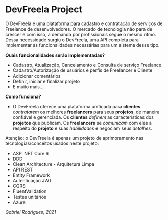 # DevFreela Project

O DevFreela é uma plataforma para cadastro e contratação de serviços de Freelance de desenvolvedores. O mercado de tecnologia não para de crescer e com isso, a demanda por profissionais segue o mesmo ritmo. Dessa necessidade surgiu o DevFreela, uma API completa para implementar as funcionalidades necessárias para um sistema desse tipo.


**Quais funcionalidades serão implementadas?**

 - Cadastro, Atualização, Cancelamento e Consulta de serviço Freelance
 - Cadastro/Autorização de usuários e perfis de Freelancer e Cliente
 - Adicionar comentários 
 - Definir, iniciar e finalizar projeto
 - E muito mais...

**Como funciona?**

 - O DevFreela oferece uma plataforma unificada para **clientes** *contratarem* os melhores **freelancers** para seus **projetos**, de maneira confiável e gerenciada. Os **clientes** *definem* as características dos **projetos** que publicam. Os **freelancers** se *comunicam* com eles a respeito do **projeto** e suas *habilidades* e negociam seus *detalhes*.

Atenção: o DevFreela é apenas um projeto de aprimoramento nas tecnologias/conceitos usados neste projeto:

 - ASP. NET Core 6
 - DDD
 - Clean Architecture - Arquitetura Limpa
 - API REST
 - Entity Framework
 - Autenticação JWT
 - CQRS
 - FluentValidation
 - Testes unitários
 - Azure
 

*Gabriel Rodrigues, 2021*
